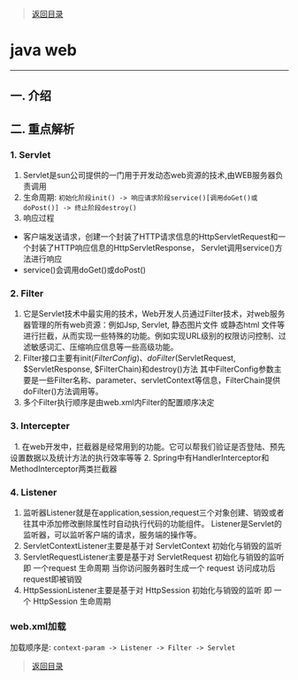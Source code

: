 > [返回目录](https://github.com/Crab2died/jdepth)

#                                               java web
---
## 一. 介绍

## 二. 重点解析
### 1. Servlet
   1. Servlet是sun公司提供的一门用于开发动态web资源的技术,由WEB服务器负责调用
   2. 生命周期: `初始化阶段init() -> 响应请求阶段service()[调用doGet()或doPost()] -> 终止阶段destroy()`
   3. 响应过程
   - 客户端发送请求，创建一个封装了HTTP请求信息的HttpServletRequest和一个封装了HTTP响应信息的HttpServletResponse，
    Servlet调用service()方法进行响应
   - service()会调用doGet()或doPost()
   
### 2. Filter 
   1. 它是Servlet技术中最实用的技术，Web开发人员通过Filter技术，对web服务器管理的所有web资源：例如Jsp, Servlet, 静态图片文件
    或静态html 文件等进行拦截，从而实现一些特殊的功能。例如实现URL级别的权限访问控制、过滤敏感词汇、压缩响应信息等一些高级功能。
   2. Filter接口主要有init($FilterConfig)、doFilter($ServletRequest, $ServletResponse, $FilterChain)和destroy()方法
    其中FilterConfig参数主要是一些Filter名称、parameter、servletContext等信息，FilterChain提供doFilter()方法调用等。
   3. 多个Filter执行顺序是由web.xml内Filter的配置顺序决定

### 3. Intercepter
   1. 在web开发中，拦截器是经常用到的功能。它可以帮我们验证是否登陆、预先设置数据以及统计方法的执行效率等等
   2. Spring中有HandlerInterceptor和MethodInterceptor两类拦截器 

### 4. Listener
   1. 监听器Listener就是在application,session,request三个对象创建、销毁或者往其中添加修改删除属性时自动执行代码的功能组件。
   Listener是Servlet的监听器，可以监听客户端的请求，服务端的操作等。
   2. ServletContextListener主要是基于对 ServletContext  初始化与销毁的监听
   3. ServletRequestListener主要是基于对 ServletRequest  初始化与销毁的监听 即 一个request 生命周期 当你访问服务器时生成一个
   request 访问成功后 request即被销毁
   4. HttpSessionListener主要是基于对 HttpSession  初始化与销毁的监听 即 一个 HttpSession 生命周期

### web.xml加载
   加载顺序是: `context-param -> Listener -> Filter -> Servlet`

> [返回目录](https://github.com/Crab2died/jdepth)
